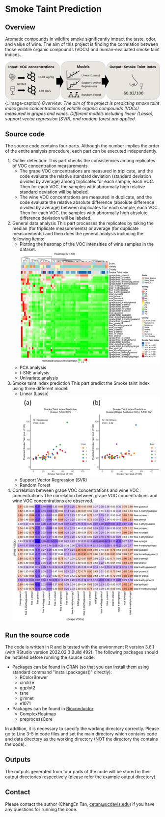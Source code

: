 # Smoke Taint Prediction
## Overview
Aromatic compounds in wildfire smoke significantly impact the taste, odor, and value of wine. The aim of this project is finding the correlation between those volatile organic compounds (VOCs) and human-evaluated smoke taint indices. 

![Figure 1. Overview: The aim of the project is predicting smoke taint index given concentrations of volatile organic compounds (VOCs) measured in grapes and wines. Different models including linear (Lasso), support vector regression (SVR), and random forest are applied.](https://github.com/IBPA/smoke_taint_prediction/blob/main/figure/figure1.svg)
{:.image-caption}
*Overview: The aim of the project is predicting smoke taint index given concentrations of volatile organic compounds (VOCs) measured in grapes and wines. Different models including linear (Lasso), support vector regression (SVR), and random forest are applied.*
## Source code
The source code contains four parts. Although the number implies the order of the entire analysis procedure, each part can be executed independently.
 1. Outlier detection:
 This part checks the consistencies among replicates of VOC concentration measurements. 
     - The grape VOC concentrations are measured in triplicate, and the code evaluate the relative standard deviation (standard deviation divided by average) among triplicates for each sample, each VOC. Then for each VOC, the samples with abnormally high relative standard deviation will be labeled.
     -  The wine VOC concentrations are measured in duplicate, and the code evaluate the relative absolute difference (absolute difference divided by average) between duplicates for each sample, each VOC. Then for each VOC, the samples with abnormally high absolute difference deviation will be labeled.
 2. General data analysis
 This part processes the replicates by taking the median (for triplicate measurements) or average (for duplicate measurements) and then does the general analysis including the following items:
     - Plotting the heatmap of the VOC intensities of wine samples in the dataset.
     ![Figure 2. The heatmap of VOC intensities of wine samples in the entire dataset. Each row represents different VOCs detected in grapes and wines, and each column represents different wine samples.](https://github.com/IBPA/smoke_taint_prediction/blob/main/figure/figure2.svg)
     - PCA analysis
     - t-SNE analysis
     - Univariate analysis
 3. Smoke taint index prediction
 This part predict the Smoke taint index using three different model:
     - Linear (Lasso)
     ![Figure 3. Performance evaluation plot of the linear model generated from this part of the code.](https://github.com/IBPA/smoke_taint_prediction/blob/main/figure/figure3.svg)
     - Support Vector Regression (SVR)
     - Random Forest
 4. Correlation between grape VOC concentrations and wine VOC concentrations
 The correlation between grape VOC concentrations and wine VOC concentrations are observed.
 ![Figure 4. Correlations between grape VOC concentration and wine VOC concentrations. Concentration of free phenol in grape (the fourth column) is negative correlated with the concentration of wine VOCs.](https://github.com/IBPA/smoke_taint_prediction/blob/main/figure/figure4.svg)

## Run the source code

The code is written in R and is tested with the environment R version 3.6.1 (with RStudio version 2022.02.3 Build 492).
The following packages should be installed before running the source code:
 - Packages can be found in CRAN (so that you can install them using standard command "install.packages()" directly):
     - RColorBrewer
     - circlize
     - ggplot2
     - tsne
     - glmnet
     - e1071
 - Packages can be found in [Bioconductor](https://bioconductor.org/news/bioc_3_9_release/):
    - ComplexHeatmap
    - preprocessCore

In addition, it is necessary to specify the working directory correctly. Please go to Line 3-5 in code files and set the main directory which contains code and data directory as the working directory (NOT the directory the contains the code).

## Outputs
The outputs generated from four parts of the code will be stored in their output directories respectively (please refer the example output directory).

## Contact
Please contact the author (ChengEn Tan, cetan@ucdavis.edu) if you have any questions for running the code.
